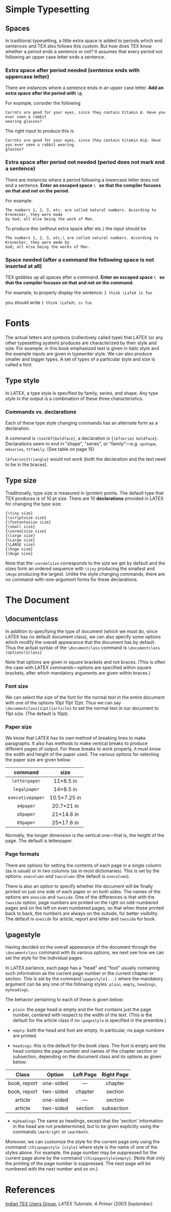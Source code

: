 <!-- tutorial 1 -->
# Simple Typesetting

## Spaces

In traditional typesetting, a little extra space is added to periods which end sentences and TEX
also follows this custom. But how does TEX know whether a period ends a sentence or not? It assumes
that every period not following an upper case letter ends a sentence. 

### Extra space after period needed (sentence ends with uppercase letter)

There are instances where a sentence ends in an upper case letter. **Add an extra space after the
period with `\@`.**

For example, consider the following

```
Carrots are good for your eyes, since they contain Vitamin A. Have you ever seen a rabbit
wearing glasses?
```
The right input to produce this is

```
Carrots are good for your eyes, since they contain Vitamin A\@. Have you ever seen a rabbit wearing
glasses?
```

### Extra space after period not needed (period does not mark end a sentence)

There are instances where a period following a lowercase letter does not end a sentence. **Enter an
escaped space `\ ` so that the compiler focuses on that and not on the period.**
<!-- **Remove the extra space with a backslash and a space `\ `. (This is an escaped space.)** -->

For example:

```
The numbers 1, 2, 3, etc. are called natural numbers. According to Kronecker, they were made
by God; all else being the work of Man.
```

To produce this (without extra space after etc.) the input should be

```
The numbers 1, 2, 3, etc.\ are called natural numbers. According to Kronecker, they were made by
God; all else being the works of Man.
```

### Space needed (after a command the following space is not inserted at all)

TEX gobbles up all spaces after a command. **Enter an escaped space `\ ` so that the compiler
focuses on that and not on the command.**

For example, to properly display the sentence: ```I think \LaTeX is fun```

you should write ```I think \LaTeX\ is fun```

<!-- ## Dashes -->
<!-- ## Accents -->
<!-- ## Special symbols -->
<!-- ## Text alignment -->

<!-- ≈≈≈≈≈≈≈≈≈≈≈≈≈≈≈≈≈≈≈≈≈≈≈≈≈≈≈≈≈≈≈≈≈≈≈≈≈≈≈≈≈≈≈***≈≈≈≈≈≈≈≈≈≈≈≈≈≈≈≈≈≈≈≈≈≈≈≈≈≈≈≈≈≈≈≈≈≈≈≈≈≈≈≈≈≈≈≈≈ -->
# Fonts

The actual letters and symbols (collectively called type) that LATEX (or any other typesetting
system) produces are characterized by their style and size. For example, in this book emphasized
text is given in italic style and the example inputs are given in typewriter style. We can also
produce smaller and bigger types. A set of types of a particular style and size is called a font.

## Type style

In LATEX, a type style is specified by family, series, and shape. Any type style in the output is a
combination of these three characteristics.

<!-- See table 1.1 on page 14 -->

### Commands vs. declarations

Each of these type style changing commands has an alternate form as a declaration.

A command is `\textbf{boldface}`, a declaration is `{\bfseries boldface}`. Declarations seem to end
in "shape", "series", or "family"—e.g. `upshape`, `mdseries`, `ttfamily`. (See table on page 15)

`\bfseries{triangle}` would not work (both the declaration and the text need to be in the braces).

## Type size

Traditionally, type size is measured in (printer) points. The default type that TEX produces is of
10 pt size. There are 10 **declarations** provided in LATEX for changing the type size:

```
{\tiny size}
{\scriptsize size}
{\footnotesize size}
{\small size}
{\normalsize size}
{\large size}
{\Large size}
{\LARGE size}
{\huge size}
{\Huge size}
```

Note that the `\normalsize` corresponds to the size we get by default and the sizes form an ordered
sequence with `\tiny` producing the smallest and `\Huge` producing the largest. Unlike the style
changing commands, there are no command-with-one-argument forms for these declarations.


<!-- ≈≈≈≈≈≈≈≈≈≈≈≈≈≈≈≈≈≈≈≈≈≈≈≈≈≈≈≈≈≈≈≈≈≈≈≈≈≈≈≈≈≈≈***≈≈≈≈≈≈≈≈≈≈≈≈≈≈≈≈≈≈≈≈≈≈≈≈≈≈≈≈≈≈≈≈≈≈≈≈≈≈≈≈≈≈≈≈≈ -->
<!-- ≈≈≈≈≈≈≈≈≈≈≈≈≈≈≈≈≈≈≈≈≈≈≈≈≈≈≈≈≈≈≈≈≈≈≈≈≈≈≈≈≈≈≈***≈≈≈≈≈≈≈≈≈≈≈≈≈≈≈≈≈≈≈≈≈≈≈≈≈≈≈≈≈≈≈≈≈≈≈≈≈≈≈≈≈≈≈≈≈ -->
<!-- tutorial 2 -->
# The Document

## \documentclass

In addition to specifying the type of document (which we must do, since LATEX has no default
document class), we can also specify some options which modify the overall appearance that the
document has by default. Thus the actual syntax of the `\documentclass` command is `\documentclass
[options]{class}`

Note that options are given in square brackets and not braces. (This is often the case with LATEX
commands—options are specified within square brackets, after which mandatory arguments are given
within braces.)

### Font size

We can select the size of the font for the normal text in the entire document with one of the
options 10pt 11pt 12pt. Thus we can say `\documentclass[11pt]{article}` to set the normal text in
our document to 11pt size. (The default is 10pt).

### Paper size

We know that LATEX has its own method of breaking lines to make paragraphs. It also has methods to
make vertical breaks to produce different pages of output. For these breaks to work properly, it
must know the width and height of the paper used. The various options for selecting the paper size
are given below:

|    **command**   |   **size**   |
|:----------------:|:------------:|
|   `letterpaper`  |   11×8.5 in  |
|   `legalpaper`   |   14×8.5 in  |
| `executivepaper` | 10.5×7.25 in |
|     `a4paper`    |  20.7×21 in  |
|     `a5paper`    |  21×14.8 in  |
|     `b5paper`    |  25×17.6 in  |

Normally, the longer dimension is the vertical one—that is, the height of the page. The default is
letterpaper.

### Page formats

There are options for setting the contents of each page in a single column (as is usual) or in two
columns (as in most dictionaries). This is set by the options: `onecolumn` and `twocolumn` (the
default is `onecolumn`).

There is also an option to specify whether the document will be finally printed on just one side of
each paper or on both sides. The names of the options are `oneside` and `twoside`. One of the
differences is that with the `twoside` option, page numbers are printed on the right on
odd-numbered pages and on the left on even numbered pages, so that when these printed back to back,
the numbers are always on the outside, for better visibility. The default is `oneside` for article,
report and letter and `twoside` for book.

<!-- etc -->

<!-- ≈≈≈≈≈≈≈≈≈≈≈≈≈≈≈≈≈≈≈≈≈≈≈≈≈≈≈≈≈≈≈≈≈≈≈≈≈≈≈≈≈≈≈***≈≈≈≈≈≈≈≈≈≈≈≈≈≈≈≈≈≈≈≈≈≈≈≈≈≈≈≈≈≈≈≈≈≈≈≈≈≈≈≈≈≈≈≈≈ -->
## \pagestyle

Having decided on the overall appearance of the document through the `\documentclass` command with
its various options, we next see how we can set the style for the individual pages. 

In LATEX parlance, each page has a "head" and "foot" usually containing such information as the
current page number or the current chapter or section. This is set by the command `\pagestyle{...}` 
where the mandatory argument can be any one of the following styles: `plain`, `empty`, `headings`,
`myheadings`.

The behavior pertaining to each of these is given below:

* `plain`: the page head is empty and the foot contains just the page number, centered with respect
  to the width of the text. (This is the default for the article class if no `\pagestyle` is
  specified in the preamble.)

* `empty`: both the head and foot are empty. In particular, no page numbers are printed.

* `headings`: this is the default for the book class. The foot is empty and the head contains the
  page number and names of the chapter section or subsection, depending on the document class and
  its options as given below:
  
|   **Class**  | **Option** | **Left Page** | **Right Page** |
|:------------:|:----------:|:-------------:|:--------------:|
| book, report |  one-sided |       —       |     chapter    |
| book, report |  two-sided |    chapter    |     section    |
|    article   |  one-sided |       —       |     section    |
|    article   |  two-sided |    section    |   subsection   |


* `myheadings` The same as headings, except that the 'section' information in the head are not
  predetermined, but to be given explicitly using the commands `\markright` or `\markboth`.

Moreover, we can customize the style for the current page only using the command `\thispagestyle
{style}` where style is the name of one of the styles above. For example, the page number may be
suppressed for the current page alone by the command `\thispagestyle{empty}`. (Note that only the
printing of the page number is suppressed. The next page will be numbered with the next number and
so on.)

<!-- continue at bottom of page 19 -->

<!-- ≈≈≈≈≈≈≈≈≈≈≈≈≈≈≈≈≈≈≈≈≈≈≈≈≈≈≈≈≈≈≈≈≈≈≈≈≈≈≈≈≈≈≈***≈≈≈≈≈≈≈≈≈≈≈≈≈≈≈≈≈≈≈≈≈≈≈≈≈≈≈≈≈≈≈≈≈≈≈≈≈≈≈≈≈≈≈≈≈ -->
<!-- ≈≈≈≈≈≈≈≈≈≈≈≈≈≈≈≈≈≈≈≈≈≈≈≈≈≈≈≈≈≈≈≈≈≈≈≈≈≈≈≈≈≈≈***≈≈≈≈≈≈≈≈≈≈≈≈≈≈≈≈≈≈≈≈≈≈≈≈≈≈≈≈≈≈≈≈≈≈≈≈≈≈≈≈≈≈≈≈≈ -->
# References

[Indian TEX Users Group][tug_india], *LATEX Tutorials: A Primer (2003 September)*

[tug_india]: http://www.tug.org.in
